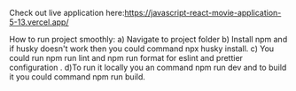 Check out live application here:https://javascript-react-movie-application-5-13.vercel.app/

How to run project smoothly:
a) Navigate to project folder
b) Install npm and if husky doesn't work then you could command npx husky install.
c) You could run npm run lint and npm run format for eslint and prettier configuration .
d)To run it locally you an command npm run dev and to build it you could command npm run build.
